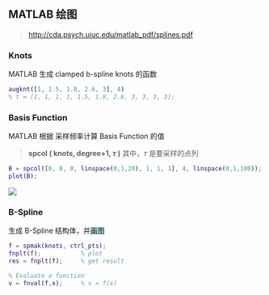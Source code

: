 ## MATLAB 绘图
> http://cda.psych.uiuc.edu/matlab_pdf/splines.pdf
### Knots
MATLAB 生成 clamped b-spline knots 的函数
```matlab
augknt([1, 1.5, 1.8, 2.6, 3], 4)
% t = [1, 1, 1, 1, 1.5, 1.8, 2.6, 3, 3, 3, 3];
```

### Basis Function
MATLAB 根据 采样频率计算 Basis Function 的值
> **spcol ( knots, degree+1, $\tau$ )**
> 其中，$\tau$ 是要采样的点列

```matlab
B = spcol([0, 0, 0, linspace(0,1,20), 1, 1, 1], 4, linspace(0,1,100)); 
plot(B);
```
![](https://i.stack.imgur.com/k13wV.png)

### B-Spline
生成 B-Spline 结构体，并<mark style="background: #ABF7F7A6;">画图</mark> 
```matlab
f = spmak(knots, ctrl_pts);
fnplt(f);			% plot
res = fnplt(f);		% get result
```

```matlab
% Evaluate a function
v = fnval(f,x);		% v = f(x)
```










